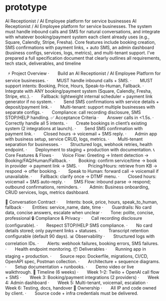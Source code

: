 # prototype
AI Receptionist / AI Employee platform for service businesses
AI Receptionist / AI Employee platform for service businesses. The system must handle inbound calls and SMS for natural conversations, and integrate with whatever booking/payment system each client already uses (e.g., Square, Calendly, Stripe, Fresha). Core features include booking creation, SMS confirmations with payment links, + auto SMS, an admin dashboard (business configs, services, logs, metrics), and multi-tenant support. I’ve prepared a full specification document that clearly outlines all requirements, tech stack, deliverables, and timeline 
 

 
⚡ Project Overview
·       Build an AI Receptionist / AI Employee Platform for service businesses.
·       MUST handle inbound calls + SMS.
·       MUST support intents: Booking, Price, Hours, Speak-to-Human, Fallback.
·       Integrate with ANY booking/payment system (Square, Calendly, Fresha, Stripe, etc.).
·       Fallback: lightweight internal scheduler + payment link generator if no system.
·       Send SMS confirmations with service details + deposit/payment link.
·       Multi-tenant: support multiple businesses with separate configs.
·       Compliance: call recording disclosure, SMS STOP/HELP handling.
✅ Acceptance Criteria
·       Answer calls in <1.5s.
·       Correctly handle all 5 intents.
·       Create bookings in client’s existing system (2 integrations at launch).
·       Send SMS confirmation with payment link.
·       Closed hours → voicemail + SMS reply.
·       Admin app with business setup, service CRUD, logs, metrics.
·       Multi-tenant separation for businesses.
·       Structured logs, webhook retries, health endpoint.
·       Deployment to staging + production with documentation.
📞 Core Features & Flows
·       Voice Flow: Greeting → Intent detection → Booking/FAQ/Human/Fallback.
·       Booking: confirm service/time → book in provider → payment link → SMS.
·       Pricing/Hours: retrieve from KB → respond → offer booking.
·       Speak to Human: forward call → voicemail if unavailable.
·       Fallback: clarify once → DTMF menu.
·       Closed hours: voicemail + SMS auto-reply.
·       SMS Flow: inbound parse → respond; outbound confirmations, reminders.
·       Admin: Business onboarding, CRUD services, logs, metrics dashboard.


💬 Conversation Contract
·       Intents: book, price, hours, speak_to_human, fallback
·       Entities: service_name, date, time
·       Guardrails: No card data, concise answers, escalate when unclear
·       Tone: polite, concise, professional
🔒 Compliance & Privacy
·       Call recording disclosure (configurable).
·       Respect STOP/HELP SMS compliance.
·       No card details stored; only payment links + statuses.
·       Transcript retention configurable (default 90 days).
📊 Observability
·       Structured logs with correlation IDs.
·       Alerts: webhook failures, booking errors, SMS failures.
·       Health endpoint monitoring.
📦 Deliverables
·       Running app in staging + production.
·       Source repo: Dockerfile, migrations, CI/CD, OpenAPI spec, Postman collection.
·       Architecture + sequence diagrams.
·       Setup documentation + runbooks.
·       Demo video or live walkthrough.
📅 Timeline (6 weeks)
·       Week 1–2: Twilio + OpenAI call flow + SMS
·       Week 3: Booking/payment integrations (2 providers)
·       Week 4: Admin dashboard
·       Week 5: Multi-tenant, voicemail, escalation
·       Week 6: Testing, docs, handover
📜 Ownership 
·       All IP and code owned by client.
·       Source code + infra credentials must be delivered.
 
